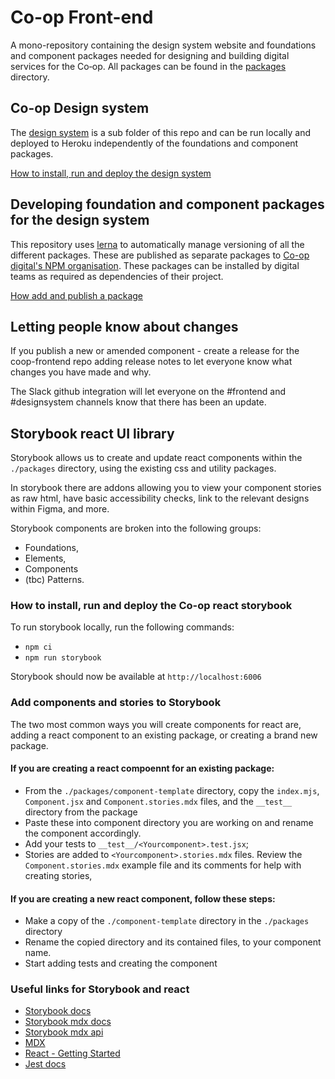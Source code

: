 # Co-op Front-end
A mono-repository containing the design system website and foundations and component packages needed for designing and building digital services for the Co‑op. All packages can be found in the [packages](./packages) directory.

## Co-op Design system
The [design system](http://coop.co.uk/designsystem) is a sub folder of this repo and can be run locally and deployed to Heroku independently of the foundations and component packages.

[How to install, run and deploy the design system](https://github.com/coopdigital/coop-frontend/blob/master/design-system/README.md)

## Developing foundation and component packages for the design system
This repository uses [lerna](https://github.com/lerna/lerna) to automatically manage versioning of all the different packages. These are published as separate packages to [Co-op digital's NPM organisation](https://www.npmjs.com/org/coopdigital). These packages can be installed by digital teams as required as dependencies of their project.

[How add and publish a package](https://github.com/coopdigital/coop-frontend/blob/master/packages/README.md)

## Letting people know about changes
If you publish a new or amended component - create a release for the coop-frontend repo adding release notes to let everyone know what changes you have made and why.

The Slack github integration will let everyone on the #frontend and #designsystem channels know that there has been an update.

## Storybook react UI library
Storybook allows us to create and update react components within the `./packages` directory, using the existing css and utility packages.

In storybook there are addons allowing you to view your component stories as raw html, have basic accessibility checks, link to the relevant designs within Figma, and more.

Storybook components are broken into the following groups:
- Foundations,
- Elements,
- Components
- (tbc) Patterns.
### **How to install, run and deploy the Co-op react storybook**
To run storybook locally, run the following commands:
- `npm ci`
- `npm run storybook`

Storybook should now be available at `http://localhost:6006`

### **Add components and stories to Storybook**
The two most common ways you will create components for react are, adding a react component to an existing package, or creating a brand new package.
#### **If you are creating a react compoennt for an existing package:**
- From the `./packages/component-template` directory, copy the `index.mjs`, `Component.jsx` and `Component.stories.mdx` files, and the `__test__` directory from the package
- Paste these into component directory you are working on and rename the component accordingly.
- Add your tests to `__test__/<Yourcomponent>.test.jsx`;
- Stories are added to `<Yourcomponent>.stories.mdx` files.  Review the `Component.stories.mdx` example file and its comments for help with creating stories,
#### **If you are creating a new react component, follow these steps:**
- Make a copy of the `./component-template` directory in the `./packages` directory
- Rename the copied directory and its contained files, to your component name.
- Start adding tests and creating the component


### Useful links for Storybook and react
- [Storybook docs](https://storybook.js.org/docs/react/get-started/introduction)
- [Storybook mdx docs](https://storybook.js.org/docs/react/writing-docs/mdx)
- [Storybook mdx api](https://storybook.js.org/docs/react/api/mdx)
- [MDX](https://mdxjs.com/)
- [React - Getting Started](https://reactjs.org/docs/getting-started.html)
- [Jest docs](https://jestjs.io/docs/en/getting-started)
<!-- - [React testing library](https://testing-library.com/docs/react-testing-library/intro/) -->